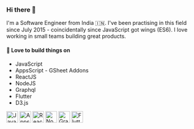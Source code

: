 ### Hi there 👋
I'm a Software Engineer from India 🇮🇳. I've been practising in this field since July 2015 - coincidentally since JavaScript got wings (ES6). I love working in small teams building great products.

#### 🏰 Love to build things on
- JavaScript 
- AppsScript - GSheet Addons
- ReactJS
- NodeJS
- Graphql
- Flutter
- D3.js

<img alt="JavaScript" src="https://user-images.githubusercontent.com/12785973/222378317-bbb6f5b6-e8de-4055-8128-0b75be12f8ba.png" height="30px" /> <img alt="AppsScript" src="https://user-images.githubusercontent.com/12785973/222375795-1c303681-f874-4a28-9c08-c47df733d578.png" height="30px" /> <img alt="React JS" src="https://user-images.githubusercontent.com/12785973/222382390-25f86814-52b9-4187-89b0-d3c8dae6479a.png" height="30px" /> <img  alt="NodeJS" src="https://user-images.githubusercontent.com/12785973/222382753-7ec99fb9-1224-4cd7-b16b-608e9f561f0c.png" height="30px" /> <img alt="Graphql" src="https://user-images.githubusercontent.com/12785973/222383107-deb0892b-ed49-4134-8c11-d9d6155020e9.png" height="30px" /> <img alt="Flutter" src="https://user-images.githubusercontent.com/12785973/222401859-48dfd668-3d42-4f36-9591-fb335654a564.png" height="30px" />


<!--
**vigneshTheDev/vigneshTheDev** is a ✨ _special_ ✨ repository because its `README.md` (this file) appears on your GitHub profile.

Here are some ideas to get you started:

- 🔭 I’m currently working on ...
- 🌱 I’m currently learning ...
- 👯 I’m looking to collaborate on ...
- 🤔 I’m looking for help with ...
- 💬 Ask me about ...
- 📫 How to reach me: ...
- 😄 Pronouns: ...
- ⚡ Fun fact: ...
-->
